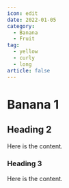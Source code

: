 ```yaml
---
icon: edit
date: 2022-01-05
category:
  - Banana
  - Fruit
tag:
  - yellow
  - curly
  - long
article: false
---
```


# Banana 1

## Heading 2

Here is the content.

### Heading 3

Here is the content.
